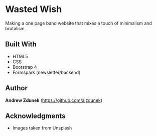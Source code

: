 # Wasted Wish

Making a one page band website that mixes a touch of minimalism and brutalism.

## Built With

- HTML5
- CSS
- Bootstrap 4
- Formspark (newsletter/backend)

## Author

**Andrew Zdunek** (https://github.com/ajzdunek)

## Acknowledgments

* Images taken from Unsplash
